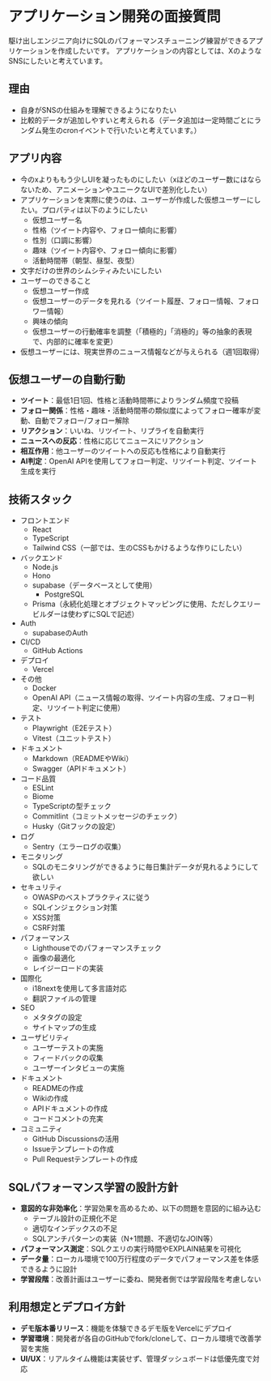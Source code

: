# アプリケーション開発の面接質問

駆け出しエンジニア向けにSQLのパフォーマンスチューニング練習ができるアプリケーションを作成したいです。
アプリケーションの内容としては、XのようなSNSにしたいと考えています。

## 理由

- 自身がSNSの仕組みを理解できるようになりたい
- 比較的データが追加しやすいと考えられる（データ追加は一定時間ごとにランダム発生のcronイベントで行いたいと考えています。）

## アプリ内容

- 今のxよりももう少しUIを凝ったものにしたい（xほどのユーザー数にはならないため、アニメーションやユニークなUIで差別化したい）
- アプリケーションを実際に使うのは、ユーザーが作成した仮想ユーザーにしたい。プロパティは以下のようにしたい
  - 仮想ユーザー名
  - 性格（ツイート内容や、フォロー傾向に影響）
  - 性別（口調に影響）
  - 趣味（ツイート内容や、フォロー傾向に影響）
  - 活動時間帯（朝型、昼型、夜型）
- 文字だけの世界のシムシティみたいにしたい
- ユーザーのできること
  - 仮想ユーザー作成
  - 仮想ユーザーのデータを見れる（ツイート履歴、フォロー情報、フォロワー情報）
  - 興味の傾向
  - 仮想ユーザーの行動確率を調整（「積極的」「消極的」等の抽象的表現で、内部的に確率を変更）
- 仮想ユーザーには、現実世界のニュース情報などが与えられる（週1回取得）

## 仮想ユーザーの自動行動

- **ツイート**：最低1日1回、性格と活動時間帯によりランダム頻度で投稿
- **フォロー関係**：性格・趣味・活動時間帯の類似度によってフォロー確率が変動、自動でフォロー/フォロー解除
- **リアクション**：いいね、リツイート、リプライを自動実行
- **ニュースへの反応**：性格に応じてニュースにリアクション
- **相互作用**：他ユーザーのツイートへの反応も性格により自動実行
- **AI判定**：OpenAI APIを使用してフォロー判定、リツイート判定、ツイート生成を実行

## 技術スタック

- フロントエンド
  - React
  - TypeScript
  - Tailwind CSS（一部では、生のCSSもかけるような作りにしたい）
- バックエンド
  - Node.js
  - Hono
  - supabase（データベースとして使用）
    - PostgreSQL
  - Prisma（永続化処理とオブジェクトマッピングに使用、ただしクエリービルダーは使わずにSQLで記述）
- Auth
  - supabaseのAuth
- CI/CD
  - GitHub Actions
- デプロイ
  - Vercel
- その他
  - Docker
  - OpenAI API（ニュース情報の取得、ツイート内容の生成、フォロー判定、リツイート判定に使用）
- テスト
  - Playwright（E2Eテスト）
  - Vitest（ユニットテスト）
- ドキュメント
  - Markdown（READMEやWiki）
  - Swagger（APIドキュメント）
- コード品質
  - ESLint
  - Biome
  - TypeScriptの型チェック
  - Commitlint（コミットメッセージのチェック）
  - Husky（Gitフックの設定）
- ログ
  - Sentry（エラーログの収集）
- モニタリング
  - SQLのモニタリングができるように毎日集計データが見れるようにして欲しい
- セキュリティ
  - OWASPのベストプラクティスに従う
  - SQLインジェクション対策
  - XSS対策
  - CSRF対策
- パフォーマンス
  - Lighthouseでのパフォーマンスチェック
  - 画像の最適化
  - レイジーロードの実装
- 国際化
  - i18nextを使用して多言語対応
  - 翻訳ファイルの管理
- SEO
  - メタタグの設定
  - サイトマップの生成
- ユーザビリティ
  - ユーザーテストの実施
  - フィードバックの収集
  - ユーザーインタビューの実施
- ドキュメント
  - READMEの作成
  - Wikiの作成
  - APIドキュメントの作成
  - コードコメントの充実
- コミュニティ
  - GitHub Discussionsの活用
  - Issueテンプレートの作成
  - Pull Requestテンプレートの作成

## SQLパフォーマンス学習の設計方針

- **意図的な非効率化**：学習効果を高めるため、以下の問題を意図的に組み込む
  - テーブル設計の正規化不足
  - 適切なインデックスの不足
  - SQLアンチパターンの実装（N+1問題、不適切なJOIN等）
- **パフォーマンス測定**：SQLクエリの実行時間やEXPLAIN結果を可視化
- **データ量**：ローカル環境で100万行程度のデータでパフォーマンス差を体感できるように設計
- **学習段階**：改善計画はユーザーに委ね、開発者側では学習段階を考慮しない

## 利用想定とデプロイ方針

- **デモ版本番リリース**：機能を体験できるデモ版をVercelにデプロイ
- **学習環境**：開発者が各自のGitHubでfork/cloneして、ローカル環境で改善学習を実施
- **UI/UX**：リアルタイム機能は実装せず、管理ダッシュボードは低優先度で対応
